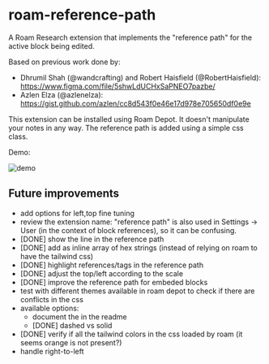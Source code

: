 # roam-reference-path

A Roam Research extension that implements the "reference path" for the active block being edited.

Based on previous work done by:

- Dhrumil Shah (@wandcrafting) and Robert Haisfield (@RobertHaisfield): https://www.figma.com/file/5shwLdUCHxSaPNEO7pazbe/
- Azlen Elza (@azlenelza): https://gist.github.com/azlen/cc8d543f0e46e17d978e705650df0e9e

This extension can be installed using Roam Depot. It doesn't manipulate your notes in any way. The reference path is added using a simple css class.

Demo:

![demo](https://user-images.githubusercontent.com/2184309/181415565-16188619-f6c7-4fc4-a467-3b80c40b2a4a.jpg)

## Future improvements
- add options for left,top fine tuning
- review the extension name: "reference path" is also used in Settings -> User (in the context of block references), so it can be confusing.
- [DONE] show the line in the reference path
- [DONE] add as inline array of hex strings (instead of relying on roam to have the tailwind css)
- [DONE] highlight references/tags in the reference path
- [DONE] adjust the top/left according to the scale
- [DONE] improve the reference path for embeded blocks
- test with different themes available in roam depot to check if there are conflicts in the css
- available options:
  * document the in the readme
  * [DONE] dashed vs solid
- [DONE] verify if all the tailwind colors in the css loaded by roam (it seems orange is not present?)
- handle right-to-left
